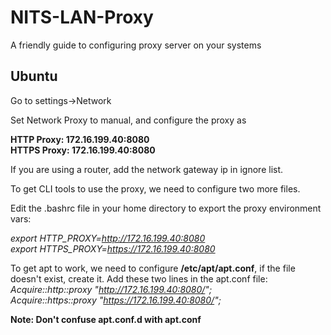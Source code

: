# NITS-LAN-Proxy
A friendly guide to configuring proxy server on your systems

## Ubuntu
Go to settings->Network

Set Network Proxy to manual, and configure the proxy as

**HTTP Proxy: 172.16.199.40:8080**\
**HTTPS Proxy: 172.16.199.40:8080**

If you are using a router, add the network gateway ip in ignore list.

To get CLI tools to use the proxy, we need to configure two more files.

Edit the .bashrc file in your home directory to export the proxy environment vars:

_export HTTP_PROXY=http://172.16.199.40:8080_ \
_export HTTPS_PROXY=https://172.16.199.40:8080_

To get apt to work, we need to configure **/etc/apt/apt.conf**, if the file doesn't exist, create it.
Add these two lines in the apt.conf file:
_Acquire::http::proxy "http://172.16.199.40:8080/";_ \
_Acquire::https::proxy "https://172.16.199.40:8080/";_

**Note: Don't confuse apt.conf.d with apt.conf**





